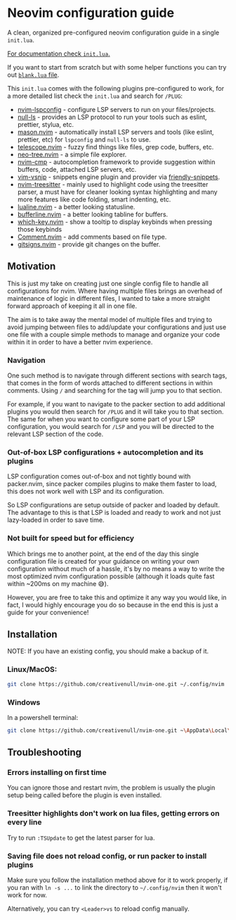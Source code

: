 # Neovim configuration guide

A clean, organized pre-configured neovim configuration guide in a single `init.lua`.

[For documentation check `init.lua`.](./init.lua)

If you want to start from scratch but with some helper functions you can try out [`blank.lua` file](./blank.lua).

This `init.lua` comes with the following plugins pre-configured to work, for a more detailed list check the `init.lua`
and search for `/PLUG`:

- [nvim-lspconfig](https://github.com/neovim/nvim-lspconfig) - configure LSP servers to run on your files/projects.
- [null-ls](https://github.com/jose-elias-alvarez/null-ls.nvim) - provides an LSP protocol to run your tools such as
  eslint, prettier, stylua, etc.
- [mason.nvim](https://github.com/williamboman/mason.nvim) - automatically install LSP servers and tools (like eslint,
  prettier, etc) for `lspconfig` and `null-ls` to use.
- [telescope.nvim](https://github.com/nvim-telescope/telescope.nvim) - fuzzy find things like files, grep code,
  buffers, etc.
- [neo-tree.nvim](https://github.com/nvim-neo-tree/neo-tree.nvim) - a simple file explorer.
- [nvim-cmp](https://github.com/hrsh7th/nvim-cmp) - autocompletion framework to provide suggestion within buffers,
  code, attached LSP servers, etc.
- [vim-vsnip](https://github.com/hrsh7th/vim-vsnip) - snippets engine plugin and provider via
  [friendly-snippets](https://github.com/rafamadriz/friendly-snippets).
- [nvim-treesitter](https://github.com/nvim-treesitter/nvim-treesitter) - mainly used to highlight code using the
  treesitter parser, a must have for cleaner looking syntax highlighting and many more features like code folding,
  smart indenting, etc.
- [lualine.nvim](https://github.com/nvim-lualine/lualine.nvim) - a better looking statusline.
- [bufferline.nvim](https://github.com/akinsho/bufferline.nvim) - a better looking tabline for buffers.
- [which-key.nvim](https://github.com/folke/which-key.nvim) - show a tooltip to display keybinds when pressing those
  keybinds
- [Comment.nvim](https://github.com/numToStr/Comment.nvim) - add comments based on file type.
- [gitsigns.nvim](https://github.com/lewis6991/gitsigns.nvim) - provide git changes on the buffer.

## Motivation

This is just my take on creating just one single config file to handle all configurations for nvim. Where having
multiple files brings an overhead of maintenance of logic in different files, I wanted to take a more straight forward
approach of keeping it all in one file.

The aim is to take away the mental model of multiple files and trying to avoid jumping between files to add/update your
configurations and just use one file with a couple simple methods to manage and organize your code within it in order
to have a better nvim experience.

### Navigation

One such method is to navigate through different sections with search tags, that comes in the form of words attached
to different sections in within comments. Using `/` and searching for the tag will jump you to that section.

For example, if you want to navigate to the packer section to add additional plugins you would then search for `/PLUG`
and it will take you to that section. The same for when you want to configure some part of your LSP configuration, you
would search for `/LSP` and you will be directed to the relevant LSP section of the code.

### Out-of-box LSP configurations + autocompletion and its plugins

LSP configuration comes out-of-box and not tightly bound with packer.nvim, since packer compiles plugins to make them
faster to load, this does not work well with LSP and its configuration.

So LSP configurations are setup outside of packer and loaded by default. The advantage to this is that LSP is loaded
and ready to work and not just lazy-loaded in order to save time.

### Not built for speed but for efficiency

Which brings me to another point, at the end of the day this single configuration file is created for your guidance on
writing your own configuration without much of a hassle, it's by no means a way to write the most optimized nvim
configuration possible (although it loads quite fast within ~200ms on my machine 😅).

However, you are free to take this and optimize it any way you would like, in fact, I would highly encourage you do so
because in the end this is just a guide for your convenience!

## Installation

NOTE: If you have an existing config, you should make a backup of it.

### Linux/MacOS:

```sh
git clone https://github.com/creativenull/nvim-one.git ~/.config/nvim
```

### Windows

In a powershell terminal:

```sh
git clone https://github.com/creativenull/nvim-one.git ~\AppData\Local\nvim
```

## Troubleshooting

### Errors installing on first time

You can ignore those and restart nvim, the problem is usually the plugin setup being called before the plugin is even
installed.

### Treesitter highlights don't work on lua files, getting errors on every line

Try to run `:TSUpdate` to get the latest parser for lua.

### Saving file does not reload config, or run packer to install plugins

Make sure you follow the installation method above for it to work properly, if you ran with `ln -s ...` to link the
directory to `~/.config/nvim` then it won't work for now.

Alternatively, you can try `<Leader>vs` to reload config manually.
